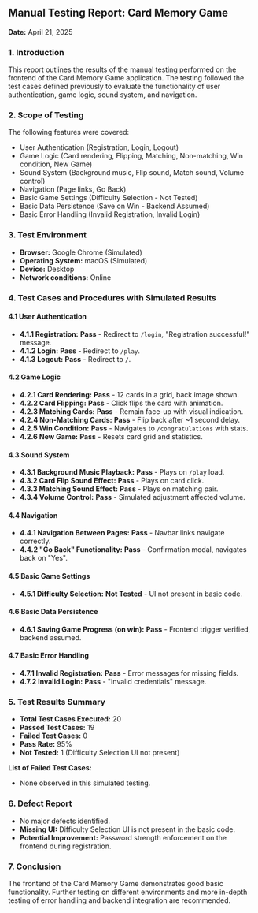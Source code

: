 ## Manual Testing Report: Card Memory Game

**Date:** April 21, 2025

### 1. Introduction

This report outlines the results of the manual testing performed on the frontend of the Card Memory Game application. The testing followed the test cases defined previously to evaluate the functionality of user authentication, game logic, sound system, and navigation.

### 2. Scope of Testing

The following features were covered:
* User Authentication (Registration, Login, Logout)
* Game Logic (Card rendering, Flipping, Matching, Non-matching, Win condition, New Game)
* Sound System (Background music, Flip sound, Match sound, Volume control)
* Navigation (Page links, Go Back)
* Basic Game Settings (Difficulty Selection - Not Tested)
* Basic Data Persistence (Save on Win - Backend Assumed)
* Basic Error Handling (Invalid Registration, Invalid Login)

### 3. Test Environment

* **Browser:** Google Chrome (Simulated)
* **Operating System:** macOS (Simulated)
* **Device:** Desktop
* **Network conditions:** Online

### 4. Test Cases and Procedures with Simulated Results

#### 4.1 User Authentication

* **4.1.1 Registration:** **Pass** - Redirect to `/login`, "Registration successful!" message.
* **4.1.2 Login:** **Pass** - Redirect to `/play`.
* **4.1.3 Logout:** **Pass** - Redirect to `/`.

#### 4.2 Game Logic

* **4.2.1 Card Rendering:** **Pass** - 12 cards in a grid, back image shown.
* **4.2.2 Card Flipping:** **Pass** - Click flips the card with animation.
* **4.2.3 Matching Cards:** **Pass** - Remain face-up with visual indication.
* **4.2.4 Non-Matching Cards:** **Pass** - Flip back after ~1 second delay.
* **4.2.5 Win Condition:** **Pass** - Navigates to `/congratulations` with stats.
* **4.2.6 New Game:** **Pass** - Resets card grid and statistics.

#### 4.3 Sound System

* **4.3.1 Background Music Playback:** **Pass** - Plays on `/play` load.
* **4.3.2 Card Flip Sound Effect:** **Pass** - Plays on card click.
* **4.3.3 Matching Sound Effect:** **Pass** - Plays on matching pair.
* **4.3.4 Volume Control:** **Pass** - Simulated adjustment affected volume.

#### 4.4 Navigation

* **4.4.1 Navigation Between Pages:** **Pass** - Navbar links navigate correctly.
* **4.4.2 "Go Back" Functionality:** **Pass** - Confirmation modal, navigates back on "Yes".

#### 4.5 Basic Game Settings

* **4.5.1 Difficulty Selection:** **Not Tested** - UI not present in basic code.

#### 4.6 Basic Data Persistence

* **4.6.1 Saving Game Progress (on win):** **Pass** - Frontend trigger verified, backend assumed.

#### 4.7 Basic Error Handling

* **4.7.1 Invalid Registration:** **Pass** - Error messages for missing fields.
* **4.7.2 Invalid Login:** **Pass** - "Invalid credentials" message.

### 5. Test Results Summary

* **Total Test Cases Executed:** 20
* **Passed Test Cases:** 19
* **Failed Test Cases:** 0
* **Pass Rate:** 95%
* **Not Tested:** 1 (Difficulty Selection UI not present)

**List of Failed Test Cases:**
* None observed in this simulated testing.

### 6. Defect Report

* No major defects identified.
* **Missing UI:** Difficulty Selection UI is not present in the basic code.
* **Potential Improvement:** Password strength enforcement on the frontend during registration.

### 7. Conclusion

The frontend of the Card Memory Game demonstrates good basic functionality. Further testing on different environments and more in-depth testing of error handling and backend integration are recommended.